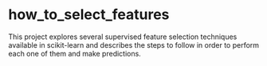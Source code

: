 # how_to_select_features

This project explores several supervised feature selection techniques available in scikit-learn and describes the steps to follow in order to perform each one of them and make predictions. 
